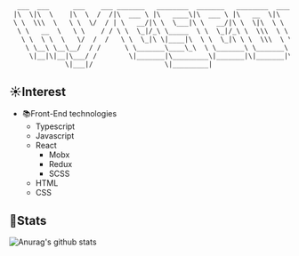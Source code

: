 ## 
```diff
  ___  ___      ___    ___ _______   ________  _______   ________  ________      
 |\  \|\  \    |\  \  /  /|\  ___ \ |\   ____\|\  ___ \ |\   __  \|\   ___  \    
 \ \  \\\  \   \ \  \/  / | \   __/|\ \  \___|\ \   __/|\ \  \|\  \ \  \\ \  \   
  \ \   __  \   \ \    / / \ \  \_|/_\ \_____  \ \  \_|/_\ \  \\\  \ \  \\ \  \  
   \ \  \ \  \   \/  /  /   \ \  \_|\ \|____|\  \ \  \_|\ \ \  \\\  \ \  \\ \  \ 
    \ \__\ \__\__/  / /      \ \_______\____\_\  \ \_______\ \_______\ \__\\ \__\
     \|__|\|__|\___/ /        \|_______|\_________\|_______|\|_______|\|__| \|__|
              \|___|/                  \|_________|                              
```                                                                                
                                                                                


## ☀Interest
+ 📚Front-End technologies
  + Typescript
  + Javascript 
  + React
    + Mobx
    + Redux
    + SCSS
  + HTML
  + CSS
    
## :speech_balloon:Stats
 
 ![Anurag's github stats](https://github-readme-stats.vercel.app/api?username=hyess210&show_icons=true&theme=buefy)
